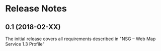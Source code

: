 
# Release Notes

## 0.1 (2018-02-XX)
The initial release covers all requirements described in "NSG – Web Map Service 1.3 Profile"
